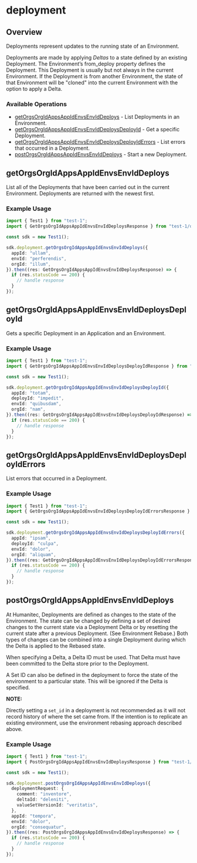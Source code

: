 # deployment

## Overview

Deployments represent updates to the running state of an Environment.

Deployments are made by applying _Deltas_ to a state defined by an existing Deployment. The Environment’s from_deploy property defines the Deployment. This Deployment is usually but not always in the current Environment. If the Deployment is from another Environment, the state of that Environment will be "cloned" into the current Environment with the option to apply a Delta.
<SchemaDefinition schemaRef="#/components/schemas/DeploymentRequest" />


### Available Operations

* [getOrgsOrgIdAppsAppIdEnvsEnvIdDeploys](#getorgsorgidappsappidenvsenviddeploys) - List Deployments in an Environment.
* [getOrgsOrgIdAppsAppIdEnvsEnvIdDeploysDeployId](#getorgsorgidappsappidenvsenviddeploysdeployid) - Get a specific Deployment.
* [getOrgsOrgIdAppsAppIdEnvsEnvIdDeploysDeployIdErrors](#getorgsorgidappsappidenvsenviddeploysdeployiderrors) - List errors that occurred in a Deployment.
* [postOrgsOrgIdAppsAppIdEnvsEnvIdDeploys](#postorgsorgidappsappidenvsenviddeploys) - Start a new Deployment.

## getOrgsOrgIdAppsAppIdEnvsEnvIdDeploys

List all of the Deployments that have been carried out in the current Environment. Deployments are returned with the newest first.

### Example Usage

```typescript
import { Test1 } from "test-1";
import { GetOrgsOrgIdAppsAppIdEnvsEnvIdDeploysResponse } from "test-1/dist/sdk/models/operations";

const sdk = new Test1();

sdk.deployment.getOrgsOrgIdAppsAppIdEnvsEnvIdDeploys({
  appId: "ullam",
  envId: "perferendis",
  orgId: "illum",
}).then((res: GetOrgsOrgIdAppsAppIdEnvsEnvIdDeploysResponse) => {
  if (res.statusCode == 200) {
    // handle response
  }
});
```

## getOrgsOrgIdAppsAppIdEnvsEnvIdDeploysDeployId

Gets a specific Deployment in an Application and an Environment.

### Example Usage

```typescript
import { Test1 } from "test-1";
import { GetOrgsOrgIdAppsAppIdEnvsEnvIdDeploysDeployIdResponse } from "test-1/dist/sdk/models/operations";

const sdk = new Test1();

sdk.deployment.getOrgsOrgIdAppsAppIdEnvsEnvIdDeploysDeployId({
  appId: "totam",
  deployId: "impedit",
  envId: "quibusdam",
  orgId: "nam",
}).then((res: GetOrgsOrgIdAppsAppIdEnvsEnvIdDeploysDeployIdResponse) => {
  if (res.statusCode == 200) {
    // handle response
  }
});
```

## getOrgsOrgIdAppsAppIdEnvsEnvIdDeploysDeployIdErrors

List errors that occurred in a Deployment.

### Example Usage

```typescript
import { Test1 } from "test-1";
import { GetOrgsOrgIdAppsAppIdEnvsEnvIdDeploysDeployIdErrorsResponse } from "test-1/dist/sdk/models/operations";

const sdk = new Test1();

sdk.deployment.getOrgsOrgIdAppsAppIdEnvsEnvIdDeploysDeployIdErrors({
  appId: "ipsam",
  deployId: "culpa",
  envId: "dolor",
  orgId: "aliquam",
}).then((res: GetOrgsOrgIdAppsAppIdEnvsEnvIdDeploysDeployIdErrorsResponse) => {
  if (res.statusCode == 200) {
    // handle response
  }
});
```

## postOrgsOrgIdAppsAppIdEnvsEnvIdDeploys

At Humanitec, Deployments are defined as changes to the state of the Environment. The state can be changed by defining a set of desired changes to the current state via a Deployment Delta or by resetting the current state after a previous Deployment. (See Environment Rebase.) Both types of changes can be combined into a single Deployment during which the Delta is applied to the Rebased state.

When specifying a Delta, a Delta ID must be used. That Delta must have been committed to the Delta store prior to the Deployment.

A Set ID can also be defined in the deployment to force the state of the environment to a particular state. This will be ignored if the Delta is specified.

**NOTE:**

Directly setting a `set_id` in a deployment is not recommended as it will not record history of where the set came from. If the intention is to replicate an existing environment, use the environment rebasing approach described above.

### Example Usage

```typescript
import { Test1 } from "test-1";
import { PostOrgsOrgIdAppsAppIdEnvsEnvIdDeploysResponse } from "test-1/dist/sdk/models/operations";

const sdk = new Test1();

sdk.deployment.postOrgsOrgIdAppsAppIdEnvsEnvIdDeploys({
  deploymentRequest: {
    comment: "inventore",
    deltaId: "deleniti",
    valueSetVersionId: "veritatis",
  },
  appId: "tempora",
  envId: "dolor",
  orgId: "consequatur",
}).then((res: PostOrgsOrgIdAppsAppIdEnvsEnvIdDeploysResponse) => {
  if (res.statusCode == 200) {
    // handle response
  }
});
```
